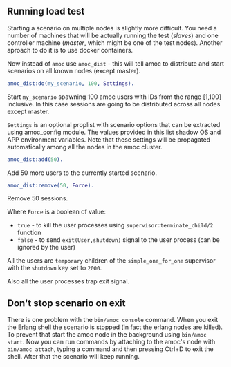 ## Running load test

Starting a scenario on multiple nodes is slightly more difficult.
You need a number of machines that will be actually running the test
(*slaves*) and one controller machine (*master*, which might be one of the test nodes).
Another aproach to do it is to use docker containers.

Now instead of `amoc` use `amoc_dist` - this will tell amoc to distribute
and start scenarios on all known nodes (except master).

```erlang
amoc_dist:do(my_scenario, 100, Settings).
```

Start `my_scenario` spawning 100 amoc users with IDs from the range [1,100] inclusive.
In this case sessions are going to be distributed across all nodes except master.

`Settings` is an optional proplist with scenario options that can be extracted using amoc_config module.
The values provided in this list shadow OS and APP environment variables. Note that these settings will be propagated
 automatically among all the nodes in the amoc cluster.


```erlang
amoc_dist:add(50).
```
Add 50 more users to the currently started scenario.

```erlang
amoc_dist:remove(50, Force).
```

Remove 50 sessions. 

Where ``Force`` is a boolean of value:

* ``true``  - to kill the user processes using ``supervisor:terminate_child/2`` function
* ``false`` - to send ``exit(User,shutdown)`` signal to the user process (can be ignored by the user)

All the users are ``temporary`` children of the ``simple_one_for_one`` supervisor with the ``shutdown`` 
key set to ``2000``.

Also all the user processes trap exit signal.


## Don't stop scenario on exit

There is one problem with the `bin/amoc console` command. When you exit the Erlang
shell the scenario is stopped (in fact the erlang nodes are killed).
To prevent that start the amoc node in the background using `bin/amoc start`.
Now you can run commands by attaching to the amoc's node with `bin/amoc attach`,
typing a command and then pressing Ctrl+D to exit the shell.
After that the scenario will keep running.
